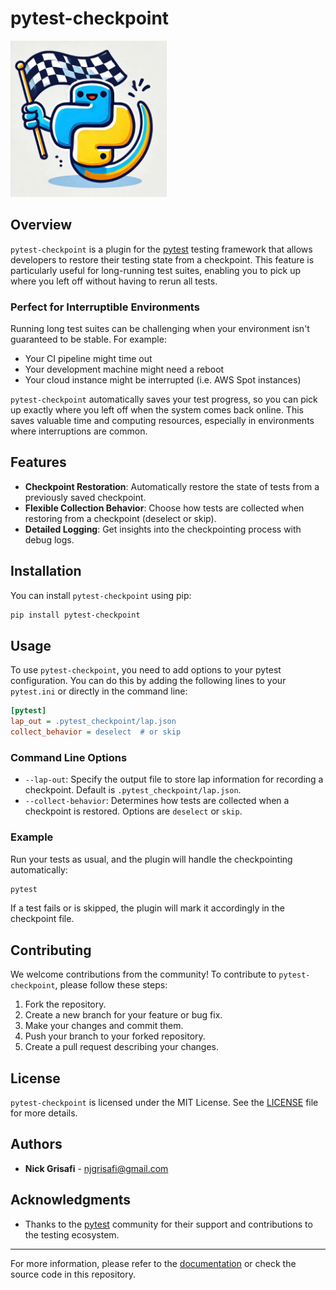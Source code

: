 # pytest-checkpoint

<img src="https://raw.githubusercontent.com/njgrisafi/pytest-checkpoint/refs/heads/main/docs/logo.png" alt="pytest-checkpoint Logo" width="250" />

## Overview

`pytest-checkpoint` is a plugin for the [pytest](https://docs.pytest.org/en/stable/) testing framework that allows developers to restore their testing state from a checkpoint. This feature is particularly useful for long-running test suites, enabling you to pick up where you left off without having to rerun all tests.

### Perfect for Interruptible Environments

Running long test suites can be challenging when your environment isn't guaranteed to be stable. For example:
- Your CI pipeline might time out
- Your development machine might need a reboot
- Your cloud instance might be interrupted (i.e. AWS Spot instances)

`pytest-checkpoint` automatically saves your test progress, so you can pick up exactly where you left off when the system comes back online. This saves valuable time and computing resources, especially in environments where interruptions are common.

## Features

- **Checkpoint Restoration**: Automatically restore the state of tests from a previously saved checkpoint.
- **Flexible Collection Behavior**: Choose how tests are collected when restoring from a checkpoint (deselect or skip).
- **Detailed Logging**: Get insights into the checkpointing process with debug logs.

## Installation

You can install `pytest-checkpoint` using pip:

```bash
pip install pytest-checkpoint
```

## Usage

To use `pytest-checkpoint`, you need to add options to your pytest configuration. You can do this by adding the following lines to your `pytest.ini` or directly in the command line:

```ini
[pytest]
lap_out = .pytest_checkpoint/lap.json
collect_behavior = deselect  # or skip
```

### Command Line Options

- `--lap-out`: Specify the output file to store lap information for recording a checkpoint. Default is `.pytest_checkpoint/lap.json`.
- `--collect-behavior`: Determines how tests are collected when a checkpoint is restored. Options are `deselect` or `skip`.

### Example

Run your tests as usual, and the plugin will handle the checkpointing automatically:

```bash
pytest
```

If a test fails or is skipped, the plugin will mark it accordingly in the checkpoint file.

## Contributing

We welcome contributions from the community! To contribute to `pytest-checkpoint`, please follow these steps:

1. Fork the repository.
2. Create a new branch for your feature or bug fix.
3. Make your changes and commit them.
4. Push your branch to your forked repository.
5. Create a pull request describing your changes.

## License

`pytest-checkpoint` is licensed under the MIT License. See the [LICENSE](LICENSE) file for more details.

## Authors

- **Nick Grisafi** - [njgrisafi@gmail.com](mailto:njgrisafi@gmail.com)

## Acknowledgments

- Thanks to the [pytest](https://docs.pytest.org/en/stable/) community for their support and contributions to the testing ecosystem.

---

For more information, please refer to the [documentation](https://docs.pytest.org/en/stable/) or check the source code in this repository.
